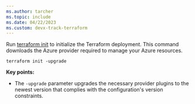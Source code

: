 ```yaml
---
ms.author: tarcher
ms.topic: include
ms.date: 04/22/2023
ms.custom: devx-track-terraform
---
```


Run [terraform init](https://www.terraform.io/docs/commands/init.html) to initialize the Terraform deployment. This command downloads the Azure provider required to manage your Azure resources.

```console
terraform init -upgrade
```

**Key points:**

- The `-upgrade` parameter upgrades the necessary provider plugins to the newest version that complies with the configuration's version constraints.
